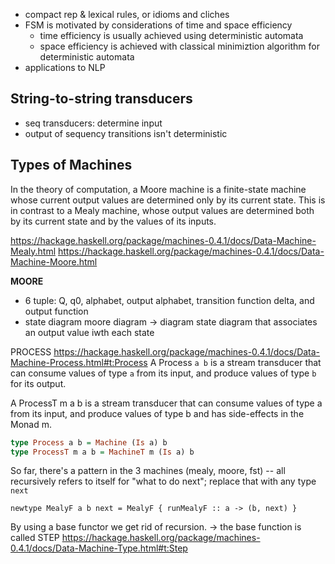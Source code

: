 - compact rep & lexical rules, or idioms and cliches 
- FSM is motivated by considerations of time and space efficiency
	- time efficiency is usually achieved using deterministic automata
	- space efficiency is achieved with classical minimiztion algorithm for deterministic automata
- applications to NLP

## String-to-string transducers
- seq transducers: determine input
- output of sequency transitions isn't deterministic

## Types of Machines

In the theory of computation, a Moore machine is a finite-state machine whose current output values are determined only by its current state. This is in contrast to a Mealy machine, whose output values are determined both by its current state and by the values of its inputs. 

https://hackage.haskell.org/package/machines-0.4.1/docs/Data-Machine-Mealy.html
https://hackage.haskell.org/package/machines-0.4.1/docs/Data-Machine-Moore.html 

**MOORE**
- 6 tuple: Q, q0, alphabet, output alphabet, transition function delta, and output function 
- state diagram moore diagram -> diagram state diagram that associates an output value iwth each state 

PROCESS 
https://hackage.haskell.org/package/machines-0.4.1/docs/Data-Machine-Process.html#t:Process
A Process `a b` is a stream transducer that can consume values of type `a` from its input, and produce values of type `b` for its output.

A ProcessT m a b is a stream transducer that can consume values of type a from its input, and produce values of type b and has side-effects in the Monad m.

```haskell
type Process a b = Machine (Is a) b
type ProcessT m a b = MachineT m (Is a) b
```

So far, there's a pattern in the 3 machines (mealy, moore, fst) -- all recursively refers to itself for "what to do next"; replace that with any type `next`

`newtype MealyF a b next = MealyF { runMealyF :: a -> (b, next) }`

By using a base functor we get rid of recursion. -> the base function is called STEP 
https://hackage.haskell.org/package/machines-0.4.1/docs/Data-Machine-Type.html#t:Step 

